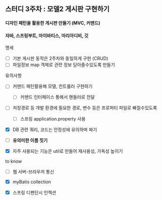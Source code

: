 ## 스터디 3주차  : 모델2 게시판 구현하기

#### 디자인 패턴을 활용한 게시판 만들기 (MVC, 커맨드)
#### 자바, 스프링부트, 마이바티스, 마리아디비, 깃

명세

- [ ] 기본 게시판 동작은 2주차와 동일하게 구현 (CRUD)
- [ ] 파일정보 map 객체로 관련 정보 담아줄수있도록 만들기

유의사항

- [ ] 커맨드 패턴활용해 모델, 컨트롤러 구현하기

    - [ ] 커맨드 인터페이스 통해서 핸들러로 전달

- [ ] 저장경로 등 개발 환경에 필요한 경로, 변수 등은 프로퍼티 파일로 빠질수있도록

    - [ ] 스프링 application.property 사용

- [x] DB 관련 쿼리, 코드는 안정성에 유의하며 짜기

- [ ] **유의미한 이름 짓기**

- [x] 자주 사용되는 기능은 util로 만들어 재사용성, 가독성 높이기



to know

- [ ] 웹 서버-브라우저 통신
- [x] myBatis collection
- [x] 스프링 디펜던시 인젝션

